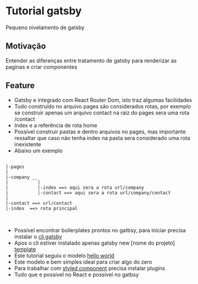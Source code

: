 # Tutorial gatsby
Pequeno nivelamento de gatsby

## Motivação
Entender as diferenças entre tratamento de gatsby para renderizar as paginas e criar componentes


## Feature
- Gatsby e integrado com React Router Dom, isto traz algumas facilidades
- Tudo construído no arquivo pages são considerados rotas, por exemplo se construir apenas um arquivo contact na raiz do pages sera uma rota /contact
- Index e a referência de rota home
- Possível construir pastas e dentro arquivos no pages, mas importante ressaltar que caso não tenha index na pasta sera considerado uma rota inexistente
- Abaixo um exemplo




```text

|-pages
|
|-company __
|           |
|           |-index ==> aqui sera a rota url/company  
|           |-contact ==> aqui sera a rota url/company/contact
| 
|-contact ==> url/contact
|-index  ==> rota principal 
 
```

## 
- Possível encontrar boilerplates prontos no gatbsy, para iniciar precisa instalar o [cli  gatsby](https://www.gatsbyjs.com/docs/tutorial/part-0/)
- Apos o cli estiver instalado apenas gatsby new   [nome do projeto]  [template](https://www.gatsbyjs.com/starters/)
- Este tutorial seguiu o modelo [hello world](https://www.gatsbyjs.com/starters/gatsbyjs/gatsby-starter-hello-world/)
- Este modelo e bem simples ideal para criar algo do zero
- Para trabalhar com  [styled component](https://www.gatsbyjs.com/plugins/gatsby-plugin-styled-components/?=styled) precisa instalar plugins
- Tudo que e possível no React e possível no gatbsy
